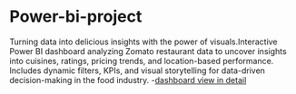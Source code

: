 # Power-bi-project
Turning data into delicious insights with the power of visuals.Interactive Power BI dashboard analyzing Zomato restaurant data to uncover insights into cuisines, ratings, pricing trends, and location-based performance. Includes dynamic filters, KPIs, and visual storytelling for data-driven decision-making in the food industry.
-<a href="https://github.com/Mangeshmirge/Power-bi-project/blob/main/power%20bi%20Zomato%20restaurants%20group%205.pbix">dashboard view in detail</a>
